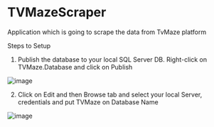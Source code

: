 # TVMazeScraper
 Application which is going to scrape the data from TvMaze platform

Steps to Setup

1. Publish the database to your local SQL Server DB. Right-click on TVMaze.Database and click on Publish 

![image](https://user-images.githubusercontent.com/25174259/164755645-bce8972c-8657-4da9-9d1a-640b7d2a5743.png)

2. Click on Edit and then Browse tab and select your local Server, credentials and put TVMaze on Database Name

![image](https://user-images.githubusercontent.com/25174259/164755900-4f865acf-267b-4645-bcbc-17e19ed9b0ac.png)
